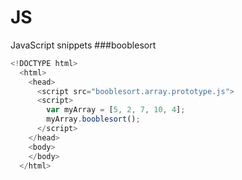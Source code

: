 # JS
JavaScript snippets
###booblesort
```javascript
<!DOCTYPE html>
  <html>
    <head>
      <script src="booblesort.array.prototype.js">
      <script>
        var myArray = [5, 2, 7, 10, 4];
        myArray.booblesort();
      </script>
    </head>
    <body>
    </body>
  </html>
  ```
